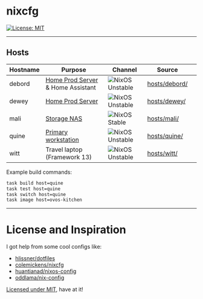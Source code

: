 # nixcfg
[![License: MIT](https://img.shields.io/badge/License-MIT-yellow.svg)](https://opensource.org/licenses/MIT)

---

## Hosts

| Hostname     | Purpose                                                             | Channel                     | Source                                       |   |
|--------------|---------------------------------------------------------------------|-----------------------------|----------------------------------------------|---|
| debord       | [Home Prod Server][home-ops] & Home Assistant                       | ![NixOS Unstable][unstable] | [hosts/debord/](./hosts/debord/)             |   |
| dewey        | [Home Prod Server][home-ops]                                        | ![NixOS Unstable][unstable] | [hosts/dewey/](./hosts/dewey/)               |   |
| mali         | [Storage NAS][NAS]                                                  | ![NixOS Stable][stable]     | [hosts/mali/](./hosts/mali/)                 |   |
| quine        | [Primary workstation][workstation]                                  | ![NixOS Unstable][unstable] | [hosts/quine/](./hosts/quine/)               |   |
| witt         | Travel laptop (Framework 13)                                        | ![NixOS Unstable][unstable] | [hosts/witt/](./hosts/witt/)                 |   |


Example build commands:

```sh
task build host=quine
task test host=quine
task switch host=quine
task image host=ovos-kitchen
```

---

# License and Inspiration


I got help from some cool configs like:

* [hlissner/dotfiles](https://github.com/hlissner/dotfiles)
* [colemickens/nixcfg](https://github.com/colemickens/nixcfg)
* [huantianad/nixos-config](https://github.com/huantianad/nixos-config)
* [oddlama/nix-config](https://github.com/oddlama/nix-config)


[Licensed under MIT](./LICENSE), have at it!


[ovos]: https://github.com/OpenVoiceOS/
[unstable]: https://img.shields.io/badge/NixOS-unstable-blue.svg?style=flat-square&logo=NixOS&logoColor=white
[stable]: https://img.shields.io/badge/NixOS-stable-green.svg?style=flat-square&logo=NixOS&logoColor=white
[NAS]: https://notes.binaryelysium.com/HomeOps/NAS/
[workstation]: https://notes.binaryelysium.com/HomeOps/PrimaryWorkstation/
[home-ops]: https://notes.binaryelysium.com/HomeOps/
[home-ops-git]: https://github.com/ramblurr/home-ops
